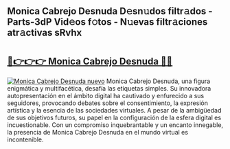 ## Monica Cabrejo Desnuda D𝚎sn𝚞dos filtr𝚊dos - Parts-3dP Vid𝚎os f𝚘tos - N𝚞evas filtr𝚊ciones atr𝚊ctivas sRvhx

# <h2><a href="http://mbbfb6d.tromn.icu/?c=Monica+Cabrejo+Desnuda">🔗👉👉👉 Monica Cabrejo Desnuda 🔗🔗</a></h2>

[![Monica Cabrejo Desnuda nuevo](https://i.imgur.com/pEAQMta.gif)](http://mbbfb6d.tromn.icu/?c=Monica+Cabrejo+Desnuda)
Monica Cabrejo Desnuda, una figura enigmática y multifacética, desafía las etiquetas simples. Su innovadora autopresentación en el ámbito digital ha cautivado y enfurecido a sus seguidores, provocando debates sobre el consentimiento, la expresión artística y la esencia de las sociedades virtuales. A pesar de la ambigüedad de sus objetivos futuros, su papel en la configuración de la esfera digital es incuestionable. Con un compromiso inquebrantable y un encanto innegable, la presencia de Monica Cabrejo Desnuda en el mundo virtual es incontenible.
